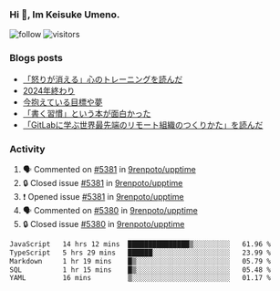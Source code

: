 ### Hi 👋, Im Keisuke Umeno.

<!--
**9renpoto/9renpoto** is a ✨ _special_ ✨ repository because its `README.md` (this file) appears on your GitHub profile.

Here are some ideas to get you started:

- 🔭 I’m currently working on ...
- 🌱 I’m currently learning ...
- 👯 I’m looking to collaborate on ...
- 🤔 I’m looking for help with ...
- 💬 Ask me about ...
- 📫 How to reach me: ...
- 😄 Pronouns: ...
- ⚡ Fun fact: ...
-->

![follow](https://img.shields.io/github/followers/9renpoto?label=Follow&style=social)
![visitors](https://komarev.com/ghpvc/?username=9renpoto&label=Profile%20views&color=0e75b6&style=flat)

### Blogs posts

<!-- BLOG-POST-LIST:START -->
- [「怒りが消える」心のトレーニングを読んだ](https://9renpoto.win/entry/2025/02/01/anger-management)
- [2024年終わり](https://9renpoto.win/entry/2024/12/31/2024-end)
- [今抱えている目標や夢](https://9renpoto.win/entry/2024/12/02/objective)
- [「書く習慣」という本が面白かった](https://9renpoto.win/entry/2024/11/11/leave_a_feeling_sad)
- [「GitLabに学ぶ世界最先端のリモート組織のつくりかた」を読んだ](https://9renpoto.win/entry/2024/09/10/remote_organization)
<!-- BLOG-POST-LIST:END -->

### Activity

<!--START_SECTION:activity-->
1. 🗣 Commented on [#5381](https://github.com/9renpoto/upptime/issues/5381#issuecomment-2641936248) in [9renpoto/upptime](https://github.com/9renpoto/upptime)
2. 🔒 Closed issue [#5381](https://github.com/9renpoto/upptime/issues/5381) in [9renpoto/upptime](https://github.com/9renpoto/upptime)
3. ❗ Opened issue [#5381](https://github.com/9renpoto/upptime/issues/5381) in [9renpoto/upptime](https://github.com/9renpoto/upptime)
4. 🗣 Commented on [#5380](https://github.com/9renpoto/upptime/issues/5380#issuecomment-2641900362) in [9renpoto/upptime](https://github.com/9renpoto/upptime)
5. 🔒 Closed issue [#5380](https://github.com/9renpoto/upptime/issues/5380) in [9renpoto/upptime](https://github.com/9renpoto/upptime)
<!--END_SECTION:activity-->

<!--START_SECTION:waka-->

```txt
JavaScript   14 hrs 12 mins  ███████████████▒░░░░░░░░░   61.96 %
TypeScript   5 hrs 29 mins   ██████░░░░░░░░░░░░░░░░░░░   23.99 %
Markdown     1 hr 19 mins    █▒░░░░░░░░░░░░░░░░░░░░░░░   05.79 %
SQL          1 hr 15 mins    █▒░░░░░░░░░░░░░░░░░░░░░░░   05.48 %
YAML         16 mins         ▒░░░░░░░░░░░░░░░░░░░░░░░░   01.17 %
```

<!--END_SECTION:waka-->
